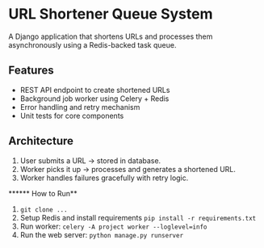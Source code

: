 # URL Shortener Queue System
A Django application that shortens URLs and processes them asynchronously using a Redis-backed task queue.

## Features
- REST API endpoint to create shortened URLs
- Background job worker using Celery + Redis
- Error handling and retry mechanism
- Unit tests for core components

## Architecture
1. User submits a URL → stored in database.
2. Worker picks it up → processes and generates a shortened URL.
3. Worker handles failures gracefully with retry logic.

****** How to Run**
1. `git clone ...`
2. Setup Redis and install requirements `pip install -r requirements.txt`
3. Run worker: `celery -A project worker --loglevel=info`
4. Run the web server: `python manage.py runserver`
